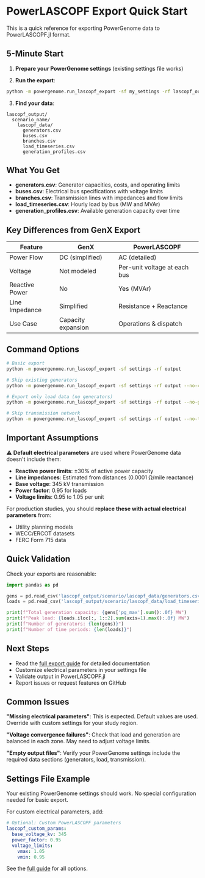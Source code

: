 # PowerLASCOPF Export Quick Start

This is a quick reference for exporting PowerGenome data to PowerLASCOPF.jl format.

## 5-Minute Start

1. **Prepare your PowerGenome settings** (existing settings file works)

2. **Run the export**:
```bash
python -m powergenome.run_lascopf_export -sf my_settings -rf lascopf_output
```

3. **Find your data**:
```
lascopf_output/
  scenario_name/
    lascopf_data/
      generators.csv
      buses.csv
      branches.csv
      load_timeseries.csv
      generation_profiles.csv
```

## What You Get

- **generators.csv**: Generator capacities, costs, and operating limits
- **buses.csv**: Electrical bus specifications with voltage limits
- **branches.csv**: Transmission lines with impedances and flow limits
- **load_timeseries.csv**: Hourly load by bus (MW and MVAr)
- **generation_profiles.csv**: Available generation capacity over time

## Key Differences from GenX Export

| Feature | GenX | PowerLASCOPF |
|---------|------|--------------|
| Power Flow | DC (simplified) | AC (detailed) |
| Voltage | Not modeled | Per-unit voltage at each bus |
| Reactive Power | No | Yes (MVAr) |
| Line Impedance | Simplified | Resistance + Reactance |
| Use Case | Capacity expansion | Operations & dispatch |

## Command Options

```bash
# Basic export
python -m powergenome.run_lascopf_export -sf settings -rf output

# Skip existing generators
python -m powergenome.run_lascopf_export -sf settings -rf output --no-current-gens

# Export only load data (no generators)
python -m powergenome.run_lascopf_export -sf settings -rf output --no-gens

# Skip transmission network
python -m powergenome.run_lascopf_export -sf settings -rf output --no-transmission
```

## Important Assumptions

⚠️ **Default electrical parameters** are used where PowerGenome data doesn't include them:

- **Reactive power limits**: ±30% of active power capacity
- **Line impedances**: Estimated from distances (0.0001 Ω/mile reactance)
- **Base voltage**: 345 kV transmission
- **Power factor**: 0.95 for loads
- **Voltage limits**: 0.95 to 1.05 per unit

For production studies, you should **replace these with actual electrical parameters** from:
- Utility planning models
- WECC/ERCOT datasets
- FERC Form 715 data

## Quick Validation

Check your exports are reasonable:

```python
import pandas as pd

gens = pd.read_csv('lascopf_output/scenario/lascopf_data/generators.csv')
loads = pd.read_csv('lascopf_output/scenario/lascopf_data/load_timeseries.csv')

print(f"Total generation capacity: {gens['pg_max'].sum():.0f} MW")
print(f"Peak load: {loads.iloc[:, 1::2].sum(axis=1).max():.0f} MW")
print(f"Number of generators: {len(gens)}")
print(f"Number of time periods: {len(loads)}")
```

## Next Steps

- Read the [full export guide](PowerLASCOPF_export_guide.md) for detailed documentation
- Customize electrical parameters in your settings file
- Validate output in PowerLASCOPF.jl
- Report issues or request features on GitHub

## Common Issues

**"Missing electrical parameters"**: This is expected. Default values are used. Override with custom settings for your study region.

**"Voltage convergence failures"**: Check that load and generation are balanced in each zone. May need to adjust voltage limits.

**"Empty output files"**: Verify your PowerGenome settings include the required data sections (generators, load, transmission).

## Settings File Example

Your existing PowerGenome settings should work. No special configuration needed for basic export.

For custom electrical parameters, add:

```yaml
# Optional: Custom PowerLASCOPF parameters
lascopf_custom_params:
  base_voltage_kv: 345
  power_factor: 0.95
  voltage_limits:
    vmax: 1.05
    vmin: 0.95
```

See the [full guide](PowerLASCOPF_export_guide.md) for all options.

